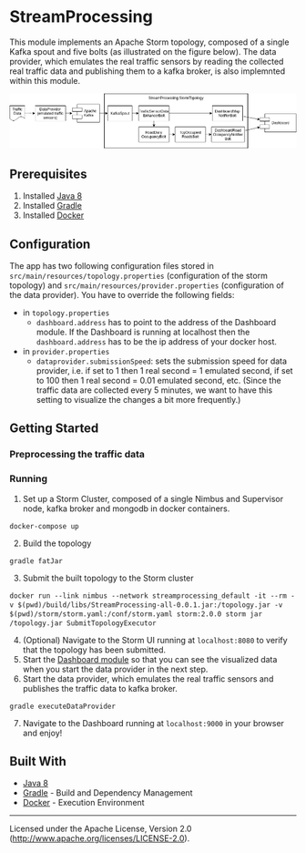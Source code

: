 # StreamProcessing
This module implements an Apache Storm topology, composed of a single Kafka spout and five bolts (as illustrated on the figure below). The data provider, which emulates the real traffic sensors by reading the collected real traffic data and publishing them to a kafka broker, is also implemnted within this module.

![topology](https://github.com/FilipRy/LiveTrafficMonitoring/blob/master/StreamProcessing/assets/live_traffic_monitoring.png)

## Prerequisites
1. Installed [Java 8](https://www.java.com/en/download/)
2. Installed [Gradle](https://gradle.org/)
3. Installed [Docker](https://www.docker.com/)

## Configuration
The app has two following configuration files stored in `src/main/resources/topology.properties` (configuration of the storm topology) and `src/main/resources/provider.properties` (configuration of the data provider). You have to override the following fields:
* in `topology.properties`
    * `dashboard.address` has to point to the address of the Dashboard module. If the Dashboard is running at localhost then the `dashboard.address` has to be the ip address of your docker host.
* in `provider.properties`
    * `dataprovider.submissionSpeed`: sets the submission speed for data provider, i.e. if set to 1 then 1 real second = 1 emulated second, if set to 100 then 1 real second = 0.01 emulated second, etc. (Since the traffic data are collected every 5 minutes, we want to have this setting to visualize the changes a bit more frequently.)

## Getting Started

### Preprocessing the traffic data

### Running
1. Set up a Storm Cluster, composed of a single Nimbus and Supervisor node, kafka broker and mongodb in docker containers.
```
docker-compose up
```
2. Build the topology
```
gradle fatJar
```
3. Submit the built topology to the Storm cluster
```
docker run --link nimbus --network streamprocessing_default -it --rm -v $(pwd)/build/libs/StreamProcessing-all-0.0.1.jar:/topology.jar -v $(pwd)/storm/storm.yaml:/conf/storm.yaml storm:2.0.0 storm jar /topology.jar SubmitTopologyExecutor
```
4. (Optional) Navigate to the Storm UI running at `localhost:8080` to verify that the topology has been submitted.
4. Start the [Dashboard module](https://github.com/FilipRy/LiveTrafficMonitoring/tree/master/Dashboard) so that you can see the visualized data when you start the data provider in the next step.
5. Start the data provider, which emulates the real traffic sensors and publishes the traffic data to kafka broker.
```
gradle executeDataProvider
```
7. Navigate to the Dashboard running at `localhost:9000` in your browser and enjoy!

## Built With

* [Java 8](https://www.java.com/en/download/)
* [Gradle](https://gradle.org/) - Build and Dependency Management
* [Docker](https://www.docker.com/) - Execution Environment
------------------------
Licensed under the Apache License, Version 2.0 (http://www.apache.org/licenses/LICENSE-2.0).

